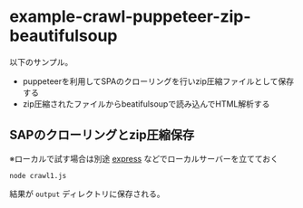 # example-crawl-puppeteer-zip-beautifulsoup

以下のサンプル。  

- puppeteerを利用してSPAのクローリングを行いzip圧縮ファイルとして保存する
- zip圧縮されたファイルからbeatifulsoupで読み込んでHTML解析する

## SAPのクローリングとzip圧縮保存

※ローカルで試す場合は別途 [express](https://expressjs.com/) などでローカルサーバーを立てておく  

```
node crawl1.js
```

結果が `output` ディレクトリに保存される。  

